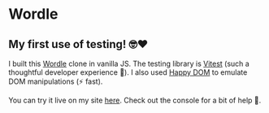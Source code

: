 # Wordle

## My first use of testing! 🤓❤️

I built this [Wordle](https://www.nytimes.com/games/wordle/index.html) clone in vanilla JS. The testing library is [Vitest](https://vitest.dev/) (such a thoughtful developer experience 🥰). I also used [Happy DOM](https://www.npmjs.com/package/happy-dom) to emulate DOM manipulations (⚡️ fast).

You can try it live on my site [here](https://foadbotan.github.io/wordle). Check out the console for a bit of help 🤫.
